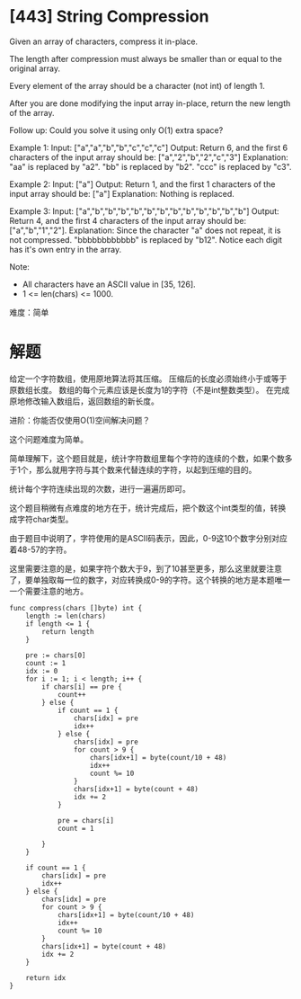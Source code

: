 # [443] String Compression
Given an array of characters, compress it in-place.

The length after compression must always be smaller than or equal to the original array.

Every element of the array should be a character (not int) of length 1.

After you are done modifying the input array in-place, return the new length of the array.

 
Follow up:
Could you solve it using only O(1) extra space?

 
Example 1:
Input:
["a","a","b","b","c","c","c"]
Output:
Return 6, and the first 6 characters of the input array should be: ["a","2","b","2","c","3"]
Explanation:
"aa" is replaced by "a2". "bb" is replaced by "b2". "ccc" is replaced by "c3".
 

Example 2:
Input:
["a"]
Output:
Return 1, and the first 1 characters of the input array should be: ["a"]
Explanation:
Nothing is replaced.
 

Example 3:
Input:
["a","b","b","b","b","b","b","b","b","b","b","b","b"]
Output:
Return 4, and the first 4 characters of the input array should be: ["a","b","1","2"].
Explanation:
Since the character "a" does not repeat, it is not compressed. "bbbbbbbbbbbb" is replaced by "b12".
Notice each digit has it's own entry in the array.
 

Note:
- All characters have an ASCII value in [35, 126].
- 1 <= len(chars) <= 1000.

难度：简单

# 解题

给定一个字符数组，使用原地算法将其压缩。
压缩后的长度必须始终小于或等于原数组长度。
数组的每个元素应该是长度为1的字符（不是int整数类型）。
在完成原地修改输入数组后，返回数组的新长度。

进阶：你能否仅使用O(1)空间解决问题？

这个问题难度为简单。

简单理解下，这个题目就是，统计字符数组里每个字符的连续的个数，如果个数多于1个，那么就用字符与其个数来代替连续的字符，以起到压缩的目的。

统计每个字符连续出现的次数，进行一遍遍历即可。

这个题目稍微有点难度的地方在于，统计完成后，把个数这个int类型的值，转换成字符char类型。

由于题目中说明了，字符使用的是ASCII码表示，因此，0-9这10个数字分别对应着48-57的字符。

这里需要注意的是，如果字符个数大于9，到了10甚至更多，那么这里就要注意了，要单独取每一位的数字，对应转换成0-9的字符。这个转换的地方是本题唯一一个需要注意的地方。

```golang
func compress(chars []byte) int {
    length := len(chars)
    if length <= 1 {
        return length
    }

    pre := chars[0]
    count := 1
    idx := 0
    for i := 1; i < length; i++ {
        if chars[i] == pre {
            count++
        } else {
            if count == 1 {
                chars[idx] = pre
                idx++
            } else {
                chars[idx] = pre
                for count > 9 {
                    chars[idx+1] = byte(count/10 + 48)
                    idx++
                    count %= 10
                }
                chars[idx+1] = byte(count + 48)
                idx += 2
            }

            pre = chars[i]
            count = 1

        }
    }

    if count == 1 {
        chars[idx] = pre
        idx++
    } else {
        chars[idx] = pre
        for count > 9 {
            chars[idx+1] = byte(count/10 + 48)
            idx++
            count %= 10
        }
        chars[idx+1] = byte(count + 48)
        idx += 2
    }

    return idx
}

```
